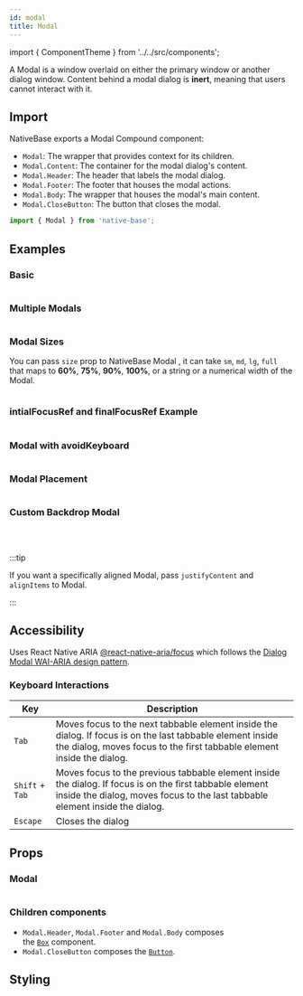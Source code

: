 ```yaml
---
id: modal
title: Modal
---
```


import { ComponentTheme } from '../../src/components';

A Modal is a window overlaid on either the primary window or another dialog window. Content behind a modal dialog is **inert**, meaning that users cannot interact with it.

## Import

NativeBase exports a Modal Compound component:

- `Modal`: The wrapper that provides context for its children.
- `Modal.Content`: The container for the modal dialog's content.
- `Modal.Header`: The header that labels the modal dialog.
- `Modal.Footer`: The footer that houses the modal actions.
- `Modal.Body`: The wrapper that houses the modal's main content.
- `Modal.CloseButton`: The button that closes the modal.

```jsx
import { Modal } from 'native-base';
```

## Examples

### Basic

```ComponentSnackPlayer path=components,composites,Modal,Basic.tsx

```

### Multiple Modals

```ComponentSnackPlayer path=components,composites,Modal,MultipleModal.tsx

```

### Modal Sizes

You can pass `size` prop to NativeBase Modal , it can take `sm`, `md`, `lg`, `full` that maps to **60%**, **75%**, **90%**, **100%**, or a string or a numerical width of the Modal.

```ComponentSnackPlayer path=components,composites,Modal,Size.tsx

```

### intialFocusRef and finalFocusRef Example

```ComponentSnackPlayer path=components,composites,Modal,ModalRefEg.tsx

```

### Modal with avoidKeyboard

```ComponentSnackPlayer path=components,composites,Modal,ModalWithAvoidKeyboard.tsx

```

### Modal Placement

```ComponentSnackPlayer path=components,composites,Modal,ModalPlacement.tsx

```

### Custom Backdrop Modal

```ComponentSnackPlayer path=components,composites,Modal,CustomBackdrop.tsx

```

<br/>

:::tip

If you want a specifically aligned Modal, pass `justifyContent` and `alignItems` to Modal.

:::

## Accessibility

Uses React Native ARIA [@react-native-aria/focus](https://react-native-aria.geekyants.com/) which follows the [Dialog Modal WAI-ARIA design pattern](https://www.w3.org/WAI/ARIA/apg/#dialog_modal).

### Keyboard Interactions

| Key             | Description                                                                                                                                                                              |
| --------------- | ---------------------------------------------------------------------------------------------------------------------------------------------------------------------------------------- |
| `Tab`           | Moves focus to the next tabbable element inside the dialog. If focus is on the last tabbable element inside the dialog, moves focus to the first tabbable element inside the dialog.     |
| `Shift` + `Tab` | Moves focus to the previous tabbable element inside the dialog. If focus is on the first tabbable element inside the dialog, moves focus to the last tabbable element inside the dialog. |
| `Escape`        | Closes the dialog                                                                                                                                                                        |

## Props

### Modal

```ComponentPropTable path=composites,Modal,Modal.tsx

```

### Children components

- `Modal.Header`, `Modal.Footer` and `Modal.Body` composes the [`Box`](box) component.
- `Modal.CloseButton` composes the [`Button`](button).

## Styling

<ComponentTheme name="modal" />
